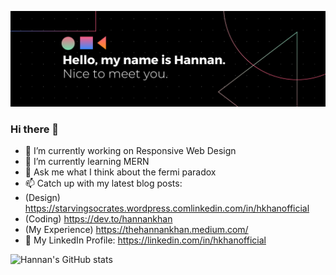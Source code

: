 [![Hannan has a lot of ideas.](https://raw.githubusercontent.com/thehannankhan/thehannankhan/main/Black%20Technology%20LinkedIn%20Banner%20(1).png)](https://www.Twitter.com/HannanKhan_)

### Hi there 👋
- 🔭 I’m currently working on Responsive Web Design
- 🌱 I’m currently learning MERN
- 💬 Ask me what I think about the fermi paradox 
- 📫 Catch up with my latest blog posts:
- (Design) https://starvingsocrates.wordpress.comlinkedin.com/in/hkhanofficial
- (Coding) https://dev.to/hannankhan
- (My Experience) https://thehannankhan.medium.com/
- 🏢 My LinkedIn Profile: https://linkedin.com/in/hkhanofficial

![Hannan's GitHub stats](https://github-readme-stats.vercel.app/api?username=thehannankhan&show_icons=true&theme=tokyonight)
<!--
**thehannankhan/thehannankhan** is a ✨ _special_ ✨ repository because its `README.md` (this file) appears on your GitHub profile.

Here are some ideas to get you started:

- 🔭 I’m currently working on ...
- 🌱 I’m currently learning ...
- 👯 I’m looking to collaborate on ...
- 🤔 I’m looking for help with ...
- 💬 Ask me about ...
- 📫 How to reach me: ...
- 😄 Pronouns: ...
- ⚡ Fun fact: ...
-->
